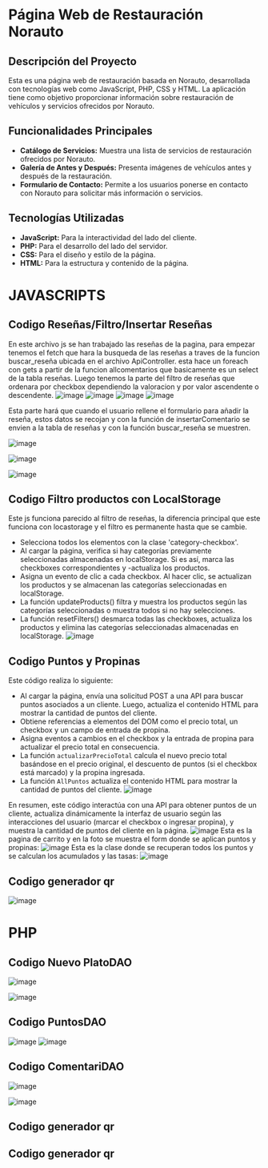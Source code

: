 # Página Web de Restauración Norauto

## Descripción del Proyecto
Esta es una página web de restauración basada en Norauto, desarrollada con tecnologías web como JavaScript, PHP, CSS y HTML. La aplicación tiene como objetivo proporcionar información sobre restauración de vehículos y servicios ofrecidos por Norauto.

## Funcionalidades Principales
- **Catálogo de Servicios:** Muestra una lista de servicios de restauración ofrecidos por Norauto.
- **Galería de Antes y Después:** Presenta imágenes de vehículos antes y después de la restauración.
- **Formulario de Contacto:** Permite a los usuarios ponerse en contacto con Norauto para solicitar más información o servicios.

## Tecnologías Utilizadas
- **JavaScript:** Para la interactividad del lado del cliente.
- **PHP:** Para el desarrollo del lado del servidor.
- **CSS:** Para el diseño y estilo de la página.
- **HTML:** Para la estructura y contenido de la página.

# JAVASCRIPTS

## Codigo Reseñas/Filtro/Insertar Reseñas
En este archivo js se han trabajado las reseñas de la pagina, para empezar tenemos el fetch que hara la busqueda de las reseñas a traves de la funcion buscar_reseña ubicada en el archivo ApiController. esta hace un foreach con gets a partir de la funcion allcomentarios que basicamente es un select de la tabla reseñas.
Luego tenemos la parte del filtro de reseñas que ordenara por checkbox dependiendo la valoracion y por valor ascendente o descendente.
![image](https://github.com/isaacmskk/norauto/assets/145151333/64ab26f5-f4bc-4b8f-b722-c8aad7c3b2a3)
![image](https://github.com/isaacmskk/norauto/assets/145151333/d9df0e05-97b8-4531-af68-d80fbee87269)
![image](https://github.com/isaacmskk/norauto/assets/145151333/8415a436-dca7-43f4-a356-2725aaed034e)
![image](https://github.com/isaacmskk/norauto/assets/145151333/48b4bf72-2a71-4d3b-a65e-4cb60bf6ca45)

Esta parte hará que cuando el usuario rellene el formulario para añadir la reseña, estos datos se recojan y con la función de insertarComentario se envien a la tabla de reseñas y con la función buscar_reseña se muestren.

![image](https://github.com/isaacmskk/norauto/assets/145151333/4786dc0d-3389-4461-a04a-1dacfdde13a8)

![image](https://github.com/isaacmskk/norauto/assets/145151333/be9ec123-f8f2-4c7c-92d4-86647eaba1d8)

![image](https://github.com/isaacmskk/norauto/assets/145151333/a3bb1f8e-8f68-4628-bef3-fce6dfbb9890)

## Codigo Filtro productos con LocalStorage
Este js funciona parecido al filtro de reseñas, la diferencia principal que este funciona con locastorage y el filtro es permanente hasta que se cambie.
- Selecciona todos los elementos con la clase 'category-checkbox'.
- Al cargar la página, verifica si hay categorías previamente seleccionadas almacenadas en localStorage. Si es así, marca las checkboxes correspondientes y -actualiza los productos.
- Asigna un evento de clic a cada checkbox. Al hacer clic, se actualizan los productos y se almacenan las categorías seleccionadas en localStorage.
- La función updateProducts() filtra y muestra los productos según las categorías seleccionadas o muestra todos si no hay selecciones.
- La función resetFilters() desmarca todas las checkboxes, actualiza los productos y elimina las categorías seleccionadas almacenadas en localStorage.
![image](https://github.com/isaacmskk/norauto/assets/145151333/9051d40b-d2ad-469c-aecc-a2db588d82fd)


## Codigo Puntos y Propinas
Este código realiza lo siguiente:

- Al cargar la página, envía una solicitud POST a una API para buscar puntos asociados a un cliente. Luego, actualiza el contenido HTML para mostrar la cantidad de puntos del cliente.
-  Obtiene referencias a elementos del DOM como el precio total, un checkbox y un campo de entrada de propina.
- Asigna eventos a cambios en el checkbox y la entrada de propina para actualizar el precio total en consecuencia.
- La función `actualizarPrecioTotal` calcula el nuevo precio total basándose en el precio original, el descuento de puntos (si el checkbox está marcado) y la propina ingresada.
- La función `AllPuntos` actualiza el contenido HTML para mostrar la cantidad de puntos del cliente.
![image](https://github.com/isaacmskk/norauto/assets/145151333/a100ad16-df7e-4db1-9445-1f24ad03a6fa)

En resumen, este código interactúa con una API para obtener puntos de un cliente, actualiza dinámicamente la interfaz de usuario según las interacciones del usuario (marcar el checkbox o ingresar propina), y muestra la cantidad de puntos del cliente en la página.
![image](https://github.com/isaacmskk/norauto/assets/145151333/c4e1f921-5f68-4576-90a7-9e9905102ae5)
Esta es la pagina de carrito y en la foto se muestra el form donde se aplican puntos y propinas:
![image](https://github.com/isaacmskk/norauto/assets/145151333/9a8a930b-e482-4d23-99f2-5917e51f44f7)
Esta es la clase donde se recuperan todos los puntos y se calculan los acumulados y las tasas:
![image](https://github.com/isaacmskk/norauto/assets/145151333/52fd0f4b-40d1-47d0-8e29-09c69e1e2c5b)

## Codigo generador qr

![image](https://github.com/isaacmskk/norauto/assets/145151333/8e9f94ff-592b-4264-b014-01e993d99369)


# PHP

## Codigo Nuevo PlatoDAO
![image](https://github.com/isaacmskk/norauto/assets/145151333/f097a854-9e44-4ef0-8c63-4509da8de886)

![image](https://github.com/isaacmskk/norauto/assets/145151333/6ddb58ed-4ed2-4a9d-a229-abfc979b0469)


## Codigo PuntosDAO
![image](https://github.com/isaacmskk/norauto/assets/145151333/4d72db0e-f4a3-4ece-aea0-2744be05c329)
![image](https://github.com/isaacmskk/norauto/assets/145151333/c2fbfb73-cb8f-425e-b218-ce744a7845d7)


## Codigo ComentariDAO
![image](https://github.com/isaacmskk/norauto/assets/145151333/264cb6cc-039c-42f0-876d-73f1ac2a5f40)

![image](https://github.com/isaacmskk/norauto/assets/145151333/b4997aef-2cf3-4c15-aabf-e8e13e856f11)

## Codigo generador qr

## Codigo generador qr



